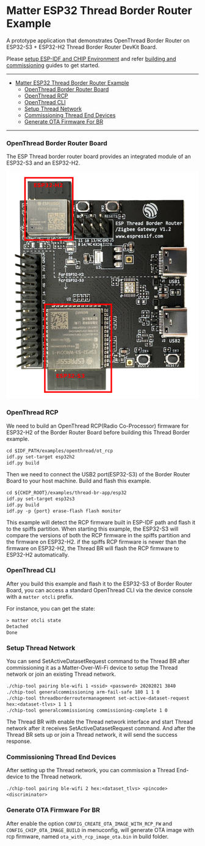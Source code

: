 # Matter ESP32 Thread Border Router Example

A prototype application that demonstrates OpenThread Border Router on ESP32-S3 +
ESP32-H2 Thread Border Router DevKit Board.

Please
[setup ESP-IDF and CHIP Environment](../../../docs/platforms/esp32/setup_idf_chip.md)
and refer
[building and commissioning](../../../docs/platforms/esp32/build_app_and_commission.md)
guides to get started.

---

-   [Matter ESP32 Thread Border Router Example](#matter-esp32-thread-border-router-example)
    -   [OpenThread Border Router Board](#openthread-border-router-board)
    -   [OpenThread RCP](#openthread-rcp)
    -   [OpenThread CLI](#openthread-cli)
    -   [Setup Thread Network](#setup-thread-network)
    -   [Commissioning Thread End Devices](#commissioning-thread-end-devices)
    -   [Generate OTA Firmware For BR](#generate-ota-firmware-for-br)

---

### OpenThread Border Router Board

The ESP Thread border router board provides an integrated module of an ESP32-S3
and an ESP32-H2.

![Border Router Board](image/esp-thread-border-router-board.png)

### OpenThread RCP

We need to build an OpenThread RCP(Radio Co-Processor) firmware for ESP32-H2 of
the Border Router Board before building this Thread Border example.

```
cd $IDF_PATH/examples/openthread/ot_rcp
idf.py set-target esp32h2
idf.py build
```

Then we need to connect the USB2 port(ESP32-S3) of the Border Router Board to
your host machine. Build and flash this example.

```
cd ${CHIP_ROOT}/examples/thread-br-app/esp32
idf.py set-target esp32s3
idf.py build
idf.py -p {port} erase-flash flash monitor
```

This example will detect the RCP firmware built in ESP-IDF path and flash it to
the spiffs partition. When starting this example, the ESP32-S3 will compare the
versions of both the RCP firmware in the spiffs partition and the firmware on
ESP32-H2. if the spiffs RCP firmware is newer than the firmware on ESP32-H2, the
Thread BR will flash the RCP firmware to ESP32-H2 automatically.

### OpenThread CLI

After you build this example and flash it to the ESP32-S3 of Border Router
Board, you can access a standard OpenThread CLI via the device console with a
`matter otcli` prefix.

For instance, you can get the state:

```
> matter otcli state
Detached
Done
```

### Setup Thread Network

You can send SetActiveDatasetRequest command to the Thread BR after
commissioning it as a Matter-Over-Wi-Fi device to setup the Thread network or
join an existing Thread network.

```
./chip-tool pairing ble-wifi 1 <ssid> <password> 20202021 3840
./chip-tool generalcommissioning arm-fail-safe 180 1 1 0
./chip-tool threadborderroutermanagement set-active-dataset-request hex:<dataset-tlvs> 1 1 1
./chip-tool generalcommissioning commissioning-complete 1 0
```

The Thread BR with enable the Thread network interface and start Thread network
after it receives SetActiveDatasetRequest command. And after the Thread BR sets
up or join a Thread network, it will send the success response.

### Commissioning Thread End Devices

After setting up the Thread network, you can commission a Thread End-device to
the Thread network.

```
./chip-tool pairing ble-wifi 2 hex:<dataset_tlvs> <pincode> <discriminator>
```

### Generate OTA Firmware For BR

After enable the option `CONFIG_CREATE_OTA_IMAGE_WITH_RCP_FW` and
`CONFIG_CHIP_OTA_IMAGE_BUILD` in menuconfig, will generate OTA image with rcp
firmware, named `ota_with_rcp_image_ota.bin` in build folder.
